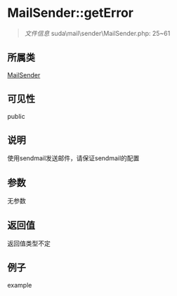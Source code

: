 # MailSender::getError

> *文件信息* suda\mail\sender\MailSender.php: 25~61
## 所属类 

[MailSender](../MailSender.md)

## 可见性

  public  
## 说明

使用sendmail发送邮件，请保证sendmail的配置

## 参数

无参数

## 返回值
返回值类型不定

## 例子

example